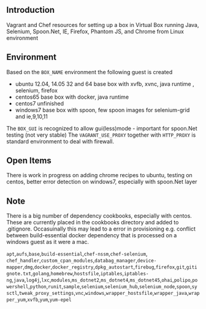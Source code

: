 Introduction
------------
Vagrant and Chef resources for setting up a box in Virtual Box running Java, Selenium, Spoon.Net, IE, Firefox, Phantom JS, and Chrome from Linux environment


Environment
-----------
Based on the `BOX_NAME` environment the following guest is created 

 - ubuntu 12.04, 14.05 32 and 64
      base box with xvfb, xvnc, java runtime , selenium, firefox
 - centos65
      base box with docker, java runtime 
 - centos7 
      unfinished
 - windows7
      base box with spoon, few spoon images  for selenium-grid and ie,9,10,11

The `BOX_GUI` is recognized to allow gui(less)mode  - important for spoon.Net testing (not very stable)
The `VAGRANT_USE_PROXY` together with `HTTP_PROXY` is standard environment to deal with firewall. 


Open Items 
----------
There is work in progress on adding chrome recipes to ubuntu, testing on centos, better error detection on windows7, especially  with spoon.Net layer

Note
----
There is a big number of dependency cookbooks, especially with centos. These are currently placed in the cookbooks directory and added to .gitignore. Occasuinally this may lead to a error in provisioning e.g. conflict between build-essential docker dependency that is processed on a windows guest as it were a mac.

`apt`,`aufs`,`base`,`build-essential`,`chef-nssm`,`chef-selenium`,
`chef_handler`,`custom_cpan_modules`,`databag_manager`,`device-mapper`,`dmg`,`docker`,`docker_registry`,`dpkg_autostart`,`firebug`,`firefox`,`git`,`gitignote.txt`,`golang`,`homebrew`,`hostsfile`,`iptables`,`iptables-ng`,`java`,`log4j`,`lxc`,`modules`,`ms_dotnet2`,`ms_dotnet4`,`ms_dotnet45`,`ohai`,`polipo`,`powershell`,`python`,`runit`,`sample`,`selenium`,`selenium_hub`,`selenium_node`,`spoon`,`sysctl`,`tweak_proxy_settings`,`vnc`,`windows`,`wrapper_hostsfile`,`wrapper_java`,`wrapper_yum`,`xvfb`,`yum`,`yum-epel`
